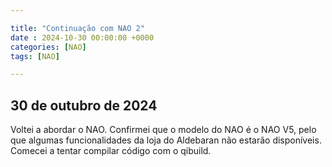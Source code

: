 ```yaml
---

title: "Continuação com NAO 2"
date : 2024-10-30 00:00:00 +0000
categories: [NAO]
tags: [NAO]

---
```


## 30 de outubro de 2024

Voltei a abordar o NAO.
Confirmei que o modelo do NAO é o NAO V5, pelo que algumas funcionalidades da loja do Aldebaran não estarão disponíveis.
Comecei a tentar compilar código com o qibuild.

